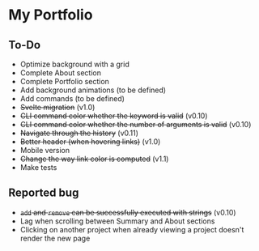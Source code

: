 # My Portfolio

## To-Do

- Optimize background with a grid
- Complete About section
- Complete Portfolio section
- Add background animations (to be defined)
- Add commands (to be defined)
- ~~Svelte migration~~ (v1.0)
- ~~CLI command color whether the keyword is valid~~ (v0.10)
- ~~CLI command color whether the number of arguments is valid~~ (v0.10)
- ~~Navigate through the history~~ (v0.11)
- ~~Better header (when hovering links)~~ (v1.0)
- Mobile version
- ~~Change the way link color is computed~~ (v1.1)
- Make tests

## Reported bug

- ~~`add` and `remove` can be successfully executed with strings~~ (v0.10)
- Lag when scrolling between Summary and About sections
- Clicking on another project when already viewing a project doesn't render the new page
